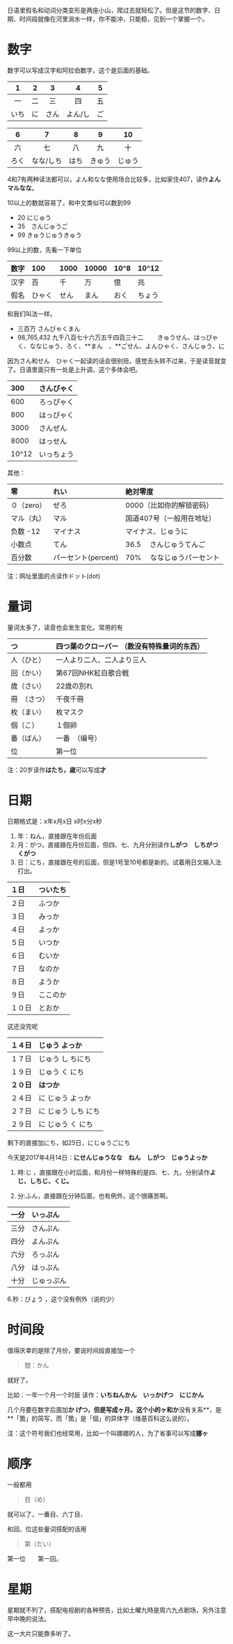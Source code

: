 日语里假名和动词分类变形是两座小山，爬过去就轻松了。但是这节的数字、日期、时间段就像在河里淌水一样，你不能冲，只能稳，见到一个掌握一个。

# 数字

数字可以写成汉字和阿拉伯数字，这个是后面的基础。

| 1 | 2 | 3 | 4 | 5 |
| :---: | :---: | :---: | :---: | :---: |
| 一 | 二 | 三 | 四 | 五 |
| いち | に | さん | よん/し | ご |

| 6 | 7 | 8 | 9 | 10 |
| :---: | :---: | :---: | :---: | :---: |
| 六 | 七 | 八 | 九 | 十 |
| ろく | なな/しち | はち | きゅう | じゅう |

4和7有两种读法都可以，よん和なな使用场合比较多，比如家住407，读作**よんマルなな**。

10以上的数就容易了，和中文类似可以数到99

* 20 にじゅう
* 35　さんじゅうご
* 99 きゅうじゅうきゅう　

99以上的数，先看一下单位

| 数字 | 100 | 1000 | 10000 | 10^8 | 10^12 |
| :---: | :--- | :--- | :--- | :--- | :--- |
| 汉字 | 百 | 千 | 万 | 億 | 兆 |
| 假名 | ひゃく | せん | まん | おく | ちょう |

和我们叫法一样。

* 三百万  さんびゃくまん
* 98,765,432  九千八百七十六万五千四百三十二  　　きゅうせん、はっぴゃく、ななじゅう、ろく、**まん　、**ごせん、よんひゃく、さんじゅう、に

因为さん和せん　ひゃく一起读的话会很别扭，感觉舌头转不过来，于是读音就变了。日语里面只有一处是上升调，这个多体会吧。

| 300 | さんびゃく |
| :--- | :--- |
| 600 | ろっぴゃく |
| 800 | はっぴゃく |
| 3000 | さんぜん |
| 8000 | はっせん |
| 10^12 | いっちょう |

其他：

| 零 | れい | 絶対零度 |
| :--- | :--- | :--- |
| ０（zero） | ぜろ | 0000（比如你的解锁密码） |
| マル（丸） | マル | 国道407号（一般用在地址） |
| 负数 -12 | マイナス | マイナス、じゅうに |
| 小数点 | てん | 36.5 　さんじゅうてんご |
| 百分数 | パーセント\(percent\) | 70% 　ななじゅうパーセント |

注：网址里面的点读作ドット\(dot\)

# 量词

量词太多了，读音也会发生变化。常用的有

| つ | 四つ葉のクローバー （数没有特殊量词的东西） |
| :--- | :--- |
| 人（ひと） | 一人より二人、二人より三人 |
| 回（かい） | 第67回NHK紅白歌合戦 |
| 歳（さい） | 22歳の別れ |
| 冊　（さつ） | 千夜千冊 |
| 枚（まい） | 枚マスク |
| 個（こ） | １個卵 |
| 番（ばん） | 一番　（编号） |
| 位 | 第一位 |

注：20岁读作**はたち，歳**可以写成**才**

# 日期

日期格式是：x年x月x日   x时x分x秒

1. 年：ねん，直接跟在年份后面
2. 月：がつ，直接跟在月份后面，但四、七、九月分别读作**しがつ　しちがつ　くがつ**
3. 日：にち，直接跟在号的后面，但是1号至10号都是新的。试着用日文输入法打出。

| １日 | ついたち |
| :--- | :--- |
| ２日 | ふつか |
| ３日 | みっか |
| ４日 | よっか |
| ５日 | いつか |
| ６日 | むいか |
| ７日 | なのか |
| ８日 | ようか |
| ９日 | ここのか |
| １０日 | とおか |

这还没完呢

| １４日 | じゅう よっか |
| :--- | :--- |
| １７日 | じゅう し ちにち |
| １９日 | じゅう く にち |
| **２０日** | **はつか** |
| ２４日 | に じゅう よっか |
| ２７日 | に じゅう しち にち |
| ２９日 | に じゅう く にち |

剩下的直接加にち，如25日，にじゅうごにち

今天是2017年4月14日：**にせんじゅうなな　ねん　しがつ　じゅうよっか**

1. 時:じ ，直接跟在小时后面，和月份一样特殊的是四、七、九，分别读作**よじ、しちじ、くじ。**

2. 分:ふん，直接跟在分钟后面，也有例外，这个很痛苦啊。

| 一分 | いっぷん |
| :--- | :--- |
| 三分 | さんぷん |
| 四分 | よんぷん |
| 六分 | ろっぷん |
| 八分 | はっぷん |
| 十分 | じゅっぷん |

6.秒：びょう ，这个没有例外（说的少）

# 时间段

值得庆幸的是除了月份，要说时间段直接加一个

> 間：かん

就好了。

比如：一年一个月一个时辰 读作：**いちねんかん　いっかげつ　にじかん**

几个月要在数字后面加**か げつ，**但是写成**ヶ月。**这个小的**ヶ和か**没有关系**，是**「箇」的简写，而「箇」是「個」的异体字（维基百科这么说的）。

注：这个符号我们也经常用，比如一个叫娜娜的人，为了省事可以写成**娜ヶ**

# 顺序

一般都用

> 目（め）

就可以了，一番目、六丁目、

和回、位这些量词搭配的话用

> 第（だい）

第一位　　第一回。

# 星期

星期就不列了，搭配电视剧的各种预告，比如土曜九時是周六九点剧场，另外注意早中晚的说法。

这一大片只能靠多听了。


